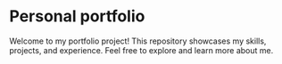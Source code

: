 # Personal portfolio
Welcome to my portfolio project! This repository showcases my skills, projects, and experience. Feel free to explore and learn more about me.

